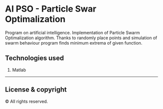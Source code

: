 # AI PSO - Particle Swar Optimalization

Program on artificial intelligence. Implementation of Particle Swarm Optimalization algorithm.
Thanks to randomly place points and simulation of swarm behaviour program finds minimum extrema of given function.

## Technologies used
1. Matlab

---
## License & copyright
© All rights reserved. 
